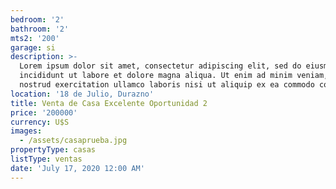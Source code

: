 ```yaml
---
bedroom: '2'
bathroom: '2'
mts2: '200'
garage: si
description: >-
  Lorem ipsum dolor sit amet, consectetur adipiscing elit, sed do eiusmod tempor
  incididunt ut labore et dolore magna aliqua. Ut enim ad minim veniam, quis
  nostrud exercitation ullamco laboris nisi ut aliquip ex ea commodo consequat.
location: '18 de Julio, Durazno'
title: Venta de Casa Excelente Oportunidad 2
price: '200000'
currency: U$S
images:
  - /assets/casaprueba.jpg
propertyType: casas
listType: ventas
date: 'July 17, 2020 12:00 AM'
---
```


